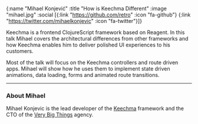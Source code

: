 {:name  "Mihael Konjević"
 :title "How is Keechma Different"
 :image "mihael.jpg"
 :social [{:link "https://github.com/retro" :icon "fa-github"}
          {:link "https://twitter.com/mihaelkonjevic" :icon "fa-twitter"}]}

Keechma is a frontend ClojureScript framework based on Reagent. In this talk Mihael covers the architectural differences from other frameworks and how Keechma enables him to deliver polished UI experiences to his customers.

Most of the talk will focus on the Keechma controllers and route driven apps. Mihael will show how he uses them to implement state driven animations, data loading, forms and animated route transitions.

---

### About Mihael

Mihael Konjevic is the lead developer of the [Keechma](https://keechma.com/) framework and the CTO of the [Very Big Things](https://verybigthings.com/) agency. 
